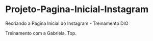 # Projeto-Pagina-Inicial-Instagram
Recriando a Página Inicial do Instagram - Treinamento DIO

Treinamento com a Gabriela. Top.

